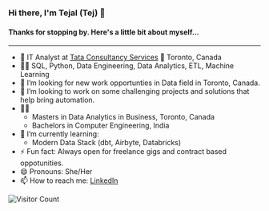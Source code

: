 ### Hi there, I'm Tejal (Tej) 👋
#### Thanks for stopping by. Here's a little bit about myself...
__________________________________________________________________________
- :briefcase: IT Analyst at [Tata Consultancy Services](https://www.tcs.com/) :round_pushpin:	Toronto, Canada
- :man_technologist: SQL, Python, Data Engineering, Data Analytics, ETL, Machine Learning
- 🤔 I’m looking for new work opportunties in Data field in Toronto, Canada.
- 👯 I’m looking to work on some challenging projects and solutions that help bring automation.
- :student:
     - Masters in Data Analytics in Business, Toronto, Canada
     - Bachelors in Computer Engineering, India
- 🌱 I’m currently learning:
    - Modern Data Stack (dbt, Airbyte, Databricks)
- ⚡ Fun fact: Always open for freelance gigs and contract based oppotunities.
- 😄 Pronouns: She/Her
- 📫 How to reach me: [LinkedIn](https://www.linkedin.com/in/parmartejal/)

![Visitor Count](https://profile-counter.glitch.me/tejal-parmar/count.svg)
